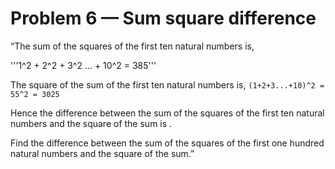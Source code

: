 # Problem 6 — Sum square difference
“The sum of the squares of the first ten natural numbers is,

'''1^2 + 2^2 + 3^2 ... + 10^2 = 385'''

The square of the sum of the first ten natural numbers is,
```(1+2+3...+10)^2 = 55^2 = 3025```

Hence the difference between the sum of the squares of the first ten natural numbers and the square of the sum is .


Find the difference between the sum of the squares of the first one hundred natural numbers and the square of the sum.”



